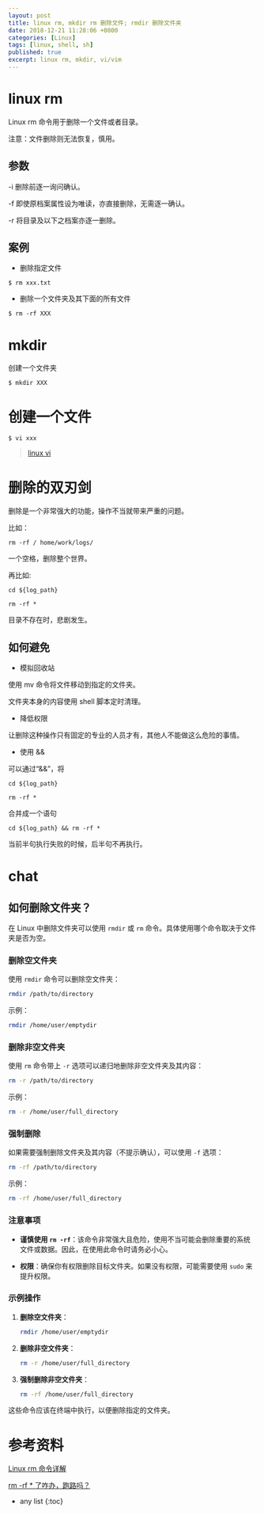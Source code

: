 ```yaml
---
layout: post
title: linux rm, mkdir rm 删除文件; rmdir 删除文件夹 
date: 2018-12-21 11:28:06 +0800
categories: [Linux]
tags: [linux, shell, sh]
published: true
excerpt: linux rm, mkdir, vi/vim
---
```


# linux rm

Linux rm 命令用于删除一个文件或者目录。

注意：文件删除则无法恢复，慎用。

## 参数

-i 删除前逐一询问确认。

-f 即使原档案属性设为唯读，亦直接删除，无需逐一确认。

-r 将目录及以下之档案亦逐一删除。

## 案例

- 删除指定文件

```
$ rm xxx.txt
```

- 删除一个文件夹及其下面的所有文件

```
$ rm -rf XXX
```

# mkdir

创建一个文件夹

```
$ mkdir XXX
```

# 创建一个文件

```
$ vi xxx
```

> [linux vi](https://houbb.github.io/2018/12/05/linux-vim)


# 删除的双刃剑

删除是一个非常强大的功能，操作不当就带来严重的问题。

比如：

```
rm -rf / home/work/logs/
```

一个空格，删除整个世界。

再比如:

```
cd ${log_path}

rm -rf *
```

目录不存在时，悲剧发生。

## 如何避免

- 模拟回收站

使用 mv 命令将文件移动到指定的文件夹。

文件夹本身的内容使用 shell 脚本定时清理。

- 降低权限

让删除这种操作只有固定的专业的人员才有，其他人不能做这么危险的事情。

- 使用 &&

可以通过“&&”，将

```
cd ${log_path}

rm -rf *
```

合并成一个语句

`cd ${log_path} && rm -rf *`

当前半句执行失败的时候，后半句不再执行。


# chat

## 如何删除文件夹？

在 Linux 中删除文件夹可以使用 `rmdir` 或 `rm` 命令。具体使用哪个命令取决于文件夹是否为空。

### 删除空文件夹

使用 `rmdir` 命令可以删除空文件夹：

```sh
rmdir /path/to/directory
```

示例：

```sh
rmdir /home/user/emptydir
```

### 删除非空文件夹

使用 `rm` 命令带上 `-r` 选项可以递归地删除非空文件夹及其内容：

```sh
rm -r /path/to/directory
```

示例：

```sh
rm -r /home/user/full_directory
```

### 强制删除

如果需要强制删除文件夹及其内容（不提示确认），可以使用 `-f` 选项：

```sh
rm -rf /path/to/directory
```

示例：

```sh
rm -rf /home/user/full_directory
```

### 注意事项

- **谨慎使用 `rm -rf`**：该命令非常强大且危险，使用不当可能会删除重要的系统文件或数据。因此，在使用此命令时请务必小心。

- **权限**：确保你有权限删除目标文件夹。如果没有权限，可能需要使用 `sudo` 来提升权限。

### 示例操作

1. **删除空文件夹**：

   ```sh
   rmdir /home/user/emptydir
   ```

2. **删除非空文件夹**：

   ```sh
   rm -r /home/user/full_directory
   ```

3. **强制删除非空文件夹**：

   ```sh
   rm -rf /home/user/full_directory
   ```

这些命令应该在终端中执行，以便删除指定的文件夹。

# 参考资料

[Linux rm 命令详解](http://www.runoob.com/linux/linux-comm-rm.html)

[rm -rf * 了咋办，跑路吗？](https://mp.weixin.qq.com/s/AVGu8P5oQI4iNRRPY5h6Qw)

* any list
{:toc}